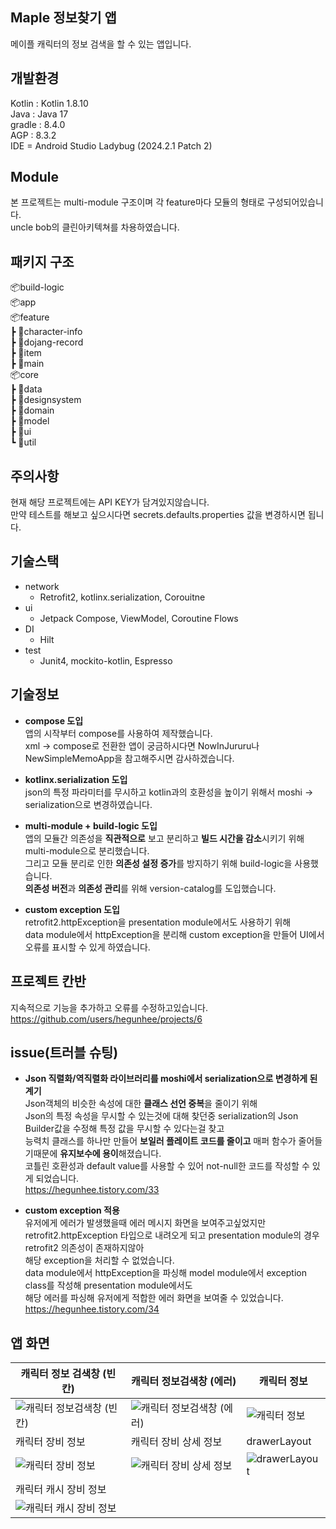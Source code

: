 ## Maple 정보찾기 앱
메이플 캐릭터의 정보 검색을 할 수 있는 앱입니다.

## 개발환경
Kotlin : Kotlin 1.8.10  
Java : Java 17  
gradle : 8.4.0  
AGP : 8.3.2  
IDE = Android Studio Ladybug (2024.2.1 Patch 2)  

## Module  
본 프로젝트는 multi-module 구조이며 각 feature마다 모듈의 형태로 구성되어있습니다.  
uncle bob의 클린아키텍쳐를 차용하였습니다.  
## 패키지 구조
📦build-logic  
📦app  
📦feature  
 ┣ 📂character-info  
 ┣ 📂dojang-record  
 ┣ 📂item  
 ┣ 📂main  
📦core  
 ┣ 📂data  
 ┣ 📂designsystem  
 ┣ 📂domain  
 ┣ 📂model  
 ┣ 📂ui  
 ┗ 📂util  

## 주의사항
현재 해당 프로젝트에는 API KEY가 담겨있지않습니다.  
만약 테스트를 해보고 싶으시다면 secrets.defaults.properties 값을 변경하시면 됩니다.  

## 기술스택
- network
  - Retrofit2, kotlinx.serialization, Corouitne
- ui
  - Jetpack Compose, ViewModel, Coroutine Flows  
- DI
  - Hilt  
- test
  - Junit4, mockito-kotlin, Espresso  

## 기술정보
- **compose 도입**  
  앱의 시작부터 compose를 사용하여 제작했습니다.  
  xml -> compose로 전환한 앱이 궁금하시다면 NowInJururu나 NewSimpleMemoApp을 참고해주시면 감사하겠습니다.

- **kotlinx.serialization 도입**  
  json의 특정 파라미터를 무시하고 kotlin과의 호환성을 높이기 위해서 moshi -> serialization으로 변경하였습니다.
  
- **multi-module + build-logic 도입**  
  앱의 모듈간 의존성을 **직관적으로** 보고 분리하고 **빌드 시간을 감소**시키기 위해 multi-module으로 분리했습니다.  
  그리고 모듈 분리로 인한 **의존성 설정 증가**를 방지하기 위해 build-logic을 사용했습니다.  
  **의존성 버전**과 **의존성 관리**를 위해 version-catalog를 도입했습니다.
  
- **custom exception 도입**  
  retrofit2.httpException을 presentation module에서도 사용하기 위해  
  data module에서 httpException을 분리해 custom exception을 만들어 UI에서 오류를 표시할 수 있게 하였습니다.  
  
## 프로젝트 칸반  
지속적으로 기능을 추가하고 오류를 수정하고있습니다.  
https://github.com/users/hegunhee/projects/6  

## issue(트러블 슈팅)  
- **Json 직렬화/역직렬화 라이브러리를 moshi에서 serialization으로 변경하게 된 계기**  
Json객체의 비슷한 속성에 대한 **클래스 선언 중복**을 줄이기 위해  
Json의 특정 속성을 무시할 수 있는것에 대해 찾던중 serialization의 Json Builder값을 수정해 특정 값을 무시할 수 있다는걸 찾고  
능력치 클래스를 하나만 만들어 **보일러 플레이트 코드를 줄이고** 매퍼 함수가 줄어들기때문에 **유지보수에 용이**해졌습니다.  
코틀린 호환성과 default value를 사용할 수 있어 not-null한 코드를 작성할 수 있게 되었습니다.  
https://hegunhee.tistory.com/33  

- **custom exception 적용**  
유저에게 에러가 발생했을때 에러 메시지 화면을 보여주고싶었지만  
retrofit2.httpException 타입으로 내려오게 되고 presentation module의 경우 retrofit2 의존성이 존재하지않아  
해당 exception을 처리할 수 없었습니다.  
data module에서 httpException을 파싱해 model module에서 exception class를 작성해 presentation module에서도  
해당 에러를 파싱해 유저에게 적합한 에러 화면을 보여줄 수 있었습니다.  
https://hegunhee.tistory.com/34  

## 앱 화면  
| 캐릭터 정보 검색창 (빈칸) | 캐릭터 정보검색창 (에러) | 캐릭터 정보 |
| ------------------- | ------------------ | -------- |
| ![캐릭터 정보검색창 (빈칸)](https://github.com/user-attachments/assets/e0a9a9c0-6ebf-4a4b-a9bd-0c949dd3afad) | ![캐릭터 정보검색창 (에러)](https://github.com/user-attachments/assets/10d7482e-9015-4be2-b2a1-ae2058e326c2) | ![캐릭터 정보](https://github.com/user-attachments/assets/7b605d62-fb93-4103-a5f6-6a1a86961135) |  
| 캐릭터 장비 정보 | 캐릭터 장비 상세 정보 | drawerLayout |
| ![캐릭터 장비 정보](https://github.com/user-attachments/assets/95d4ec32-2ad7-4382-a07f-12dd1b5f3d66) | ![캐릭터 장비 상세 정보](https://github.com/user-attachments/assets/e83737be-70a6-442e-8970-9168cf1a54b2) | ![drawerLayout](https://github.com/user-attachments/assets/afcec261-f6d5-4635-99c6-78cdb5e0a1b2) | 
| 캐릭터 캐시 장비 정보 |
| ![캐릭터 캐시 장비 정보](https://github.com/user-attachments/assets/75e3f7db-31ae-4b0b-8a13-d8bfa962ff24) |
